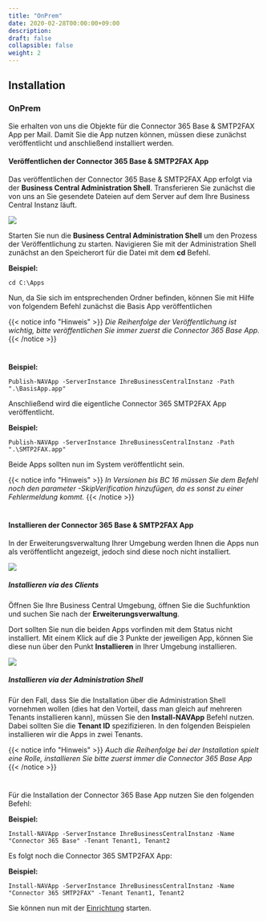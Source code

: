 ```yaml
---
title: "OnPrem"
date: 2020-02-28T00:00:00+09:00
description: 
draft: false
collapsible: false
weight: 2
---
```

## Installation

### OnPrem
Sie erhalten von uns die Objekte für die Connector 365 Base & SMTP2FAX App per Mail. Damit Sie die App nutzen können, müssen diese zunächst veröffentlicht und anschließend installiert werden.

#### Veröffentlichen der Connector 365 Base & SMTP2FAX App
Das veröffentlichen der Connector 365 Base & SMTP2FAX App erfolgt via der **Business Central Administration Shell**. Transferieren Sie zunächst die von uns an Sie gesendete Dateien auf dem Server auf dem Ihre Business Central Instanz läuft.

![](images/apps/adminshell.PNG)

Starten Sie nun die **Business Central Administration Shell** um den Prozess der Veröffentlichung zu starten. Navigieren Sie mit der Administration Shell zunächst an den Speicherort für die Datei mit dem **cd** Befehl.

**Beispiel:**

```cd C:\Apps```

Nun, da Sie sich im entsprechenden Ordner befinden, können Sie mit Hilfe von folgendem Befehl zunächst die Basis App veröffentlichen

{{< notice info "Hinweis" >}}
 _Die Reihenfolge der Veröffentlichung ist wichtig, bitte veröffentlichen Sie immer zuerst die Connector 365 Base App._
{{< /notice >}}
#

**Beispiel:**

```Publish-NAVApp -ServerInstance IhreBusinessCentralInstanz -Path ".\BasisApp.app"```

Anschließend wird die eigentliche Connector 365 SMTP2FAX App veröffentlicht.

**Beispiel:**

```Publish-NAVApp -ServerInstance IhreBusinessCentralInstanz -Path ".\SMTP2FAX.app"```

Beide Apps sollten nun im System veröffentlicht sein.

{{< notice info "Hinweis" >}}
 _In Versionen bis BC 16 müssen Sie dem Befehl noch den parameter -SkipVerification hinzufügen, da es sonst zu einer Fehlermeldung kommt._
{{< /notice >}}
#

#### Installieren der Connector 365 Base & SMTP2FAX App

In der Erweiterungsverwaltung Ihrer Umgebung werden Ihnen die Apps nun als veröffentlicht angezeigt, jedoch sind diese noch nicht installiert.

![](images/apps/ctipublishde.PNG)

##### Installieren via des Clients
Öffnen Sie Ihre Business Central Umgebung, öffnen Sie die Suchfunktion und suchen Sie nach der **Erweiterungsverwaltung**.

Dort sollten Sie nun die beiden Apps vorfinden mit dem Status nicht installiert. Mit einem Klick auf die 3 Punkte der jeweiligen App, können Sie diese nun über den Punkt **Installieren** in Ihrer Umgebung installieren.

![](images/apps/appinstallde.PNG)

##### Installieren via der Administration Shell
Für den Fall, dass Sie die Installation über die Administration Shell vornehmen wollen (dies hat den Vorteil, dass man gleich auf mehreren Tenants installieren kann), müssen Sie den **Install-NAVApp** Befehl nutzen. Dabei sollten Sie die **Tenant ID** spezifizieren. In den folgenden Beispielen installieren wir die Apps in zwei Tenants.

{{< notice info "Hinweis" >}}
 _Auch die Reihenfolge bei der Installation spielt eine Rolle, installieren Sie bitte zuerst immer die Connector 365 Base App_
{{< /notice >}}
#

Für die Installation der Connector 365 Base App nutzen Sie den folgenden Befehl:

**Beispiel:**

```Install-NAVApp -ServerInstance IhreBusinessCentralInstanz -Name "Connector 365 Base" -Tenant Tenant1, Tenant2```

Es folgt noch die Connector 365 SMTP2FAX App:

**Beispiel:**

```Install-NAVApp -ServerInstance IhreBusinessCentralInstanz -Name "Connector 365 SMTP2FAX" -Tenant Tenant1, Tenant2```

Sie können nun mit der [Einrichtung](/de-de/apps/smtp2fax/first-steps/setup/smtp2fax-setup) starten.



